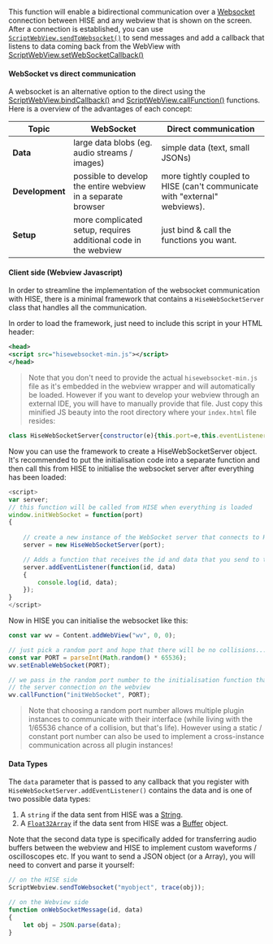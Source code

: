 This function will enable a bidirectional communication over a [Websocket](https://en.wikipedia.org/wiki/WebSocket) connection between HISE and any webview that is shown on the screen. After a connection is established, you can use [`ScriptWebView.sendToWebsocket()`](/scripting/scripting-api/scriptwebview#sendtowebsocket) to send messages and add a callback that listens to data coming back from the WebView with [ScriptWebView.setWebSocketCallback()](/scripting/scripting-api/scriptwebview#setwebsocketcallback)

#### WebSocket vs direct communication

A websocket is an alternative option to the direct using the [ScriptWebView.bindCallback()](/scripting/scripting-api/scriptwebview#bindcallback) and [ScriptWebView.callFunction()](/scripting/scripting-api/scriptwebview#callfunction) functions. Here is a overview of the advantages of each concept:

| Topic | WebSocket | Direct communication |
| - | --- | --- |
| **Data** | large data blobs (eg. audio streams / images) | simple data (text, small JSONs) |
| **Development** | possible to develop the entire webview in a separate browser | more tightly coupled to HISE (can't communicate with "external" webviews). |
| **Setup** | more complicated setup, requires additional code in the webview | just bind & call the functions you want. |


#### Client side (Webview Javascript)

In order to streamline the implementation of the websocket communication with HISE, there is a minimal framework that contains a `HiseWebSocketServer` class that handles all the communication.

In order to load the framework, just need to include this script in your HTML header:

```xml
<head>
<script src="hisewebsocket-min.js"></script>
</head>
```

> Note that you don't need to provide the actual `hisewebsocket-min.js` file as it's embedded in the webview wrapper and will automatically be loaded. However if you want to develop your webview through an external IDE, you will have to manually provide that file. Just copy this minified JS beauty into the root directory where your `index.html` file resides:

```javascript
class HiseWebSocketServer{constructor(e){this.port=e,this.eventListeners=[],this.initQueue=[],window.addEventListener("load",this.initialise),window.addEventListener("beforeunload",this.onUnload)}onUnload=()=>{this.socket.close()};onReader=e=>{let t=new Uint8Array(e.target.result),s=this.parseWebSocketMessage(t);for(let i=0;i<this.eventListeners.length;i++)this.eventListeners[i](s.id,s.data)};onMessage=e=>{let t=new FileReader;t.onload=this.onReader,t.readAsArrayBuffer(e.data)};initialise=()=>{console.log("PORT: "+this.port),this.socket=new WebSocket("ws://localhost:"+this.port),this.socket.onmessage=this.onMessage,this.socket.onopen=this.sendInitMessages};sendInitMessages=()=>{for(let e=0;e<this.initQueue.length;e++)console.log("send init message"+this.initQueue[e]),this.send(this.initQueue[e]);this.initQueue=[]};parseWebSocketMessage(e){let t=0,s=1==new DataView(e.buffer,t,1).getUint8(0,!0);t++;let i=new DataView(e.buffer,t,2).getUint16(0,!0);t+=2;let n=new TextDecoder().decode(e.slice(t,t+i-1));t+=i;let o=new DataView(e.buffer,t,4).getUint32(0,!0);t+=4;let r;return r=s?new TextDecoder().decode(e.buffer.slice(t,t+o)):new Float32Array(e.buffer.slice(t,t+o)),{id:n,data:r}}addEventListener(e){this.eventListeners.push(e)}send(e){this.socket?this.socket.send(e):this.initQueue.push(e)}}
```

Now you can use the framework to create a HiseWebSocketServer object. It's recommended to put the initialisation code into a separate function and then call this from HISE to initialise the websocket server after everything has been loaded:

```javascript
<script>
var server;
// this function will be called from HISE when everything is loaded
window.initWebSocket = function(port)
{
	
	// create a new instance of the WebSocket server that connects to HISE
    server = new HiseWebSocketServer(port);

	// Adds a function that receives the id and data that you send to the webview
    server.addEventListener(function(id, data)
    {
		console.log(id, data);
    });
}
</script>
```

Now in HISE you can initialise the websocket like this:

```javascript
const var wv = Content.addWebView("wv", 0, 0);

// just pick a random port and hope that there will be no collisions...
const var PORT = parseInt(Math.random() * 65536);
wv.setEnableWebSocket(PORT);

// we pass in the random port number to the initialisation function that opens
// the server connection on the webview
wv.callFunction("initWebSocket", PORT);
```

> Note that choosing a random port number allows multiple plugin instances to communicate with their interface (while living with the 1/65536 chance of a collision, but that's life). However using a static / constant port number can also be used to implement a cross-instance communication across all plugin instances!

#### Data Types

The `data` parameter that is passed to any callback that you register with `HiseWebSocketServer.addEventListener()` contains the data and is one of two possible data types:

1. A `string` if the data sent from HISE was a [String](/scripting/scripting-api/string). 
2. A [`Float32Array`](https://developer.mozilla.org/en-US/docs/Web/JavaScript/Reference/Global_Objects/Float32Array) if the data sent from HISE was a [Buffer](/scripting/scripting-api/buffer) object.

Note that the second data type is specifically added for transferring audio buffers between the webview and HISE to implement custom waveforms / oscilloscopes etc. If you want to send a JSON object (or a Array), you will need to convert and parse it yourself:

```javascript
// on the HISE side
ScriptWebview.sendToWebsocket("myobject", trace(obj));

// on the Webview side
function onWebSocketMessage(id, data)
{
	let obj = JSON.parse(data);
}
```
